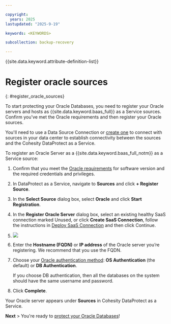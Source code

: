 ```yaml
---

copyright:
  years: 2025
lastupdated: "2025-9-19"

keywords: <KEYWORDS>

subcollection: backup-recovery

---
```


{{site.data.keyword.attribute-definition-list}}

# Register oracle sources
{: #register_oracle_sources}

To start protecting your Oracle Databases, you need to register your Oracle servers and hosts as {{site.data.keyword.baas_full}} as a Service sources. Confirm you've met the Oracle requirements and then register your Oracle sources.

You'll need to use a Data Source Connection or [create one](/docs/backup-recovery?topic=backup-recovery-deploy_data_source_connectorr) to connect with sources in your data center to establish connectivity between the sources and the Cohesity DataProtect as a Service.

To register an Oracle Server as a {{site.data.keyword.baas_full_notm}} as a Service source:

1. Confirm that you meet the [Oracle requirements](oracle-requirements.htm#Oracle_Requirements) for software version and the required credentials and privileges.

2. In DataProtect as a Service, navigate to **Sources** and click **\+ Register Source**.

3. In the **Select Source** dialog box, select **Oracle** and click **Start Registration**.

4. In the **Register Oracle Server** dialog box, select an existing healthy SaaS connection marked Unused, or click **Create SaaS Connection**, follow the instructions in [Deploy SaaS Connection](/docs/backup-recovery?topic=backup-recovery-deploy_data_source_connector) and then click Continue.

5. ![](../Resources/Images/data-protect/Oracle/DP_Oracle_Registration1_686x272.png)

6. Enter the **Hostname (FQDN)** or **IP address** of the Oracle server you’re registering. We recommend that you use the FQDN.

7. Choose your [Oracle authentication method](oracle-requirements.htm#Oracle_Authentication_Method_Requirement): **OS Authentication** (the default) or **DB Authentication**.


    If you choose DB authentication, then all the databases on the system should have the same username and password.

8. Click **Complete**.


Your Oracle server appears under **Sources** in Cohesity DataProtect as a Service.

**Next** > You're ready to [protect your Oracle Databases](protect-oracle-databases.htm#Protect_Oracle_Databases)!
